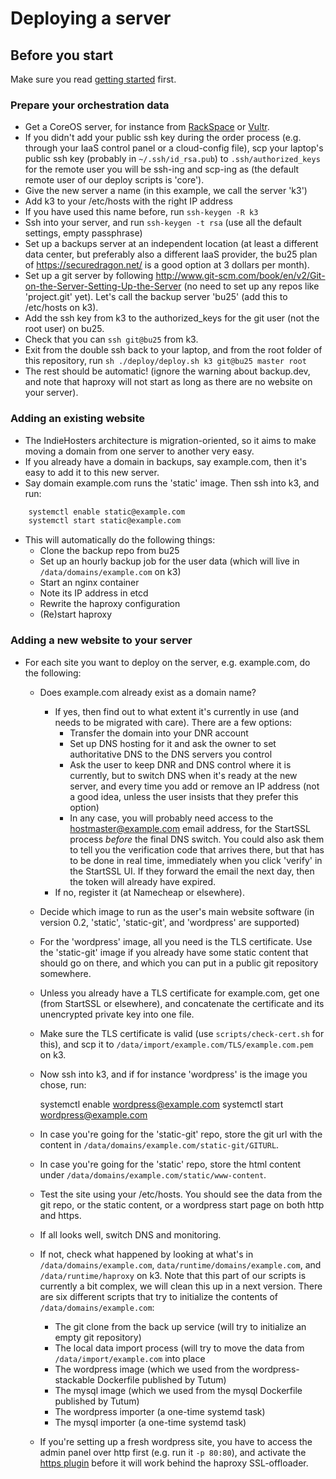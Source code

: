 # Deploying a server

## Before you start
Make sure you read [getting started](getting-started-as-a-hoster.md) first.

### Prepare your orchestration data
* Get a CoreOS server, for instance from [RackSpace](rackspace.com) or [Vultr](vultr.com).
* If you didn't add your public ssh key during the order process (e.g. through your IaaS control panel or a cloud-config file),
  scp your laptop's public ssh key (probably in `~/.ssh/id_rsa.pub`) to `.ssh/authorized_keys` for the remote user
  you will be ssh-ing and scp-ing as (the default remote user of our deploy scripts is 'core').
* Give the new server a name (in this example, we call the server 'k3')
* Add k3 to your /etc/hosts with the right IP address
* If you have used this name before, run `ssh-keygen -R k3`
* Ssh into your server, and run `ssh-keygen -t rsa`  (use all the default settings, empty passphrase)
* Set up a backups server at an independent location (at least a different data center, but preferably also a different IaaS provider, the bu25 plan of https://securedragon.net/ is a good option at 3 dollars per month).
* Set up a git server by following http://www.git-scm.com/book/en/v2/Git-on-the-Server-Setting-Up-the-Server (no need to set up any repos like 'project.git' yet).  Let's call the backup server 'bu25' (add this to /etc/hosts on k3).
* Add the ssh key from k3 to the authorized_keys for the git user (not the root user) on bu25.
* Check that you can `ssh git@bu25` from k3.
* Exit from the double ssh back to your laptop, and from the root folder of this repository, run `sh ./deploy/deploy.sh k3 git@bu25 master root`
* The rest should be automatic! (ignore the warning about backup.dev, and note that haproxy will not start as long as there are no website on your server).

### Adding an existing website
* The IndieHosters architecture is migration-oriented, so it aims to make moving a domain from one server to another very easy.
* If you already have a domain in backups, say example.com, then it's easy to add it to this new server.
* Say domain example.com runs the 'static' image. Then ssh into k3, and run:

````bash
    systemctl enable static@example.com
    systemctl start static@example.com
````

* This will automatically do the following things:
  * Clone the backup repo from bu25
  * Set up an hourly backup job for the user data (which will live in `/data/domains/example.com` on k3)
  * Start an nginx container
  * Note its IP address in etcd
  * Rewrite the haproxy configuration
  * (Re)start haproxy

### Adding a new website to your server
* For each site you want to deploy on the server, e.g. example.com, do the following:
  * Does example.com already exist as a domain name?
    * If yes, then find out to what extent it's currently in use (and needs to be migrated with care). There are a few options:
      * Transfer the domain into your DNR account
      * Set up DNS hosting for it and ask the owner to set authoritative DNS to the DNS servers you control
      * Ask the user to keep DNR and DNS control where it is currently, but to switch DNS when it's ready at the new server, and every time
        you add or remove an IP address (not a good idea, unless the user insists that they prefer this option)
      * In any case, you will probably need access to the hostmaster@example.com email address, for the StartSSL process *before*
        the final DNS switch. You could also ask them to tell you the verification code that arrives there, but that has to be done
        in real time, immediately when you click 'verify' in the StartSSL UI. If they forward the email the next day, then the token
        will already have expired.
    * If no, register it (at Namecheap or elsewhere).
  * Decide which image to run as the user's main website software (in version 0.2, 'static', 'static-git', and 'wordpress' are supported)
  * For the 'wordpress' image, all you need is the TLS certificate. Use the 'static-git' image if you already have some static
    content that should go on there, and which you can put in a public git repository somewhere.
  * Unless you already have a TLS certificate for example.com, get one
    (from StartSSL or elsewhere), and concatenate the certificate
    and its unencrypted private key into one file.
  * Make sure the TLS certificate is valid (use `scripts/check-cert.sh` for this), and scp it to `/data/import/example.com/TLS/example.com.pem` on k3.
  * Now ssh into k3, and if for instance 'wordpress' is the image you chose, run:

    systemctl enable wordpress@example.com
    systemctl start wordpress@example.com

  * In case you're going for the 'static-git' repo, store the git url with the content in `/data/domains/example.com/static-git/GITURL`.
  * In case you're going for the 'static' repo, store the html content under `/data/domains/example.com/static/www-content`.
  * Test the site using your /etc/hosts. You should see the data from the git repo, or the static content, or a wordpress start page
    on both http and https.
  * If all looks well, switch DNS and monitoring.
  * If not, check what happened by looking at what's in `/data/domains/example.com`, `data/runtime/domains/example.com`, and `/data/runtime/haproxy` on k3. Note that this part of our scripts is currently a bit complex, we will clean this up in a next version. There are six different scripts that try to initialize the contents of `/data/domains/example.com`:
    * The git clone from the back up service (will try to initialize an empty git repository)
    * The local data import process (will try to move the data from `/data/import/example.com` into place
    * The wordpress image (which we used from the wordpress-stackable Dockerfile published by Tutum)
    * The mysql image (which we used from the mysql Dockerfile published by Tutum)
    * The wordpress importer (a one-time systemd task)
    * The mysql importer (a one-time systemd task)
  * If you're setting up a fresh wordpress site, you have to access the admin panel over http first (e.g. run it `-p 80:80`), and activate the [https plugin](https://wordpress.org/plugins/wordpress-https/) before it will work behind the haproxy SSL-offloader.
